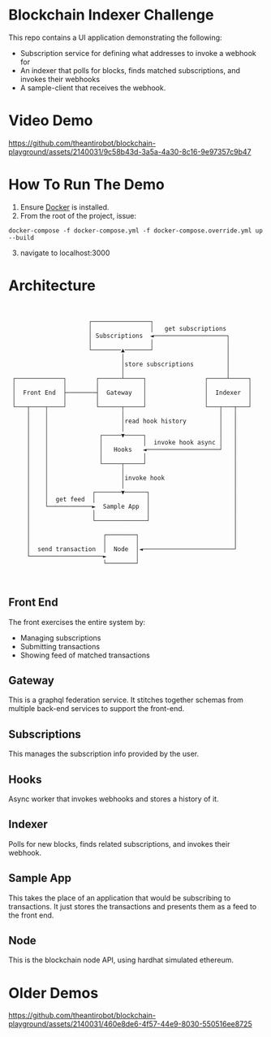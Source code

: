 # Blockchain Indexer Challenge
This repo contains a UI application demonstrating the following:
* Subscription service for defining what addresses to invoke a webhook for
* An indexer that polls for blocks, finds matched subscriptions, and invokes their webhooks
* A sample-client that receives the webhook.

# Video Demo

https://github.com/theantirobot/blockchain-playground/assets/2140031/9c58b43d-3a5a-4a30-8c16-9e97357c9b47

# How To Run The Demo
1. Ensure [Docker](https://docs.docker.com/get-docker/) is installed.
2. From the root of the project, issue:
```
docker-compose -f docker-compose.yml -f docker-compose.override.yml up --build
```
3. navigate to localhost:3000

# Architecture

```
                                                                    
                                                                    
                      ┌────────────────┐                            
                      │                │   get subscriptions        
                      │ Subscriptions  ◄────────────────────┐       
                      │                │                    │       
                      └────────▲───────┘                    │       
                               │                            │       
                               │store subscriptions         │       
                               │                            │       
 ┌─────────────┐        ┌──────┴─────┐                ┌─────┴─────┐ 
 │             │        │            │                │           │ 
 │  Front End  ├────────┤  Gateway   │                │  Indexer  │ 
 │             │        │            │                │           │ 
 └───┬────┬────┘        └──────┬─────┘                └───┬───┬───┘ 
     │    │                    │                          │   │     
     │    │                    │read hook history         │   │     
     │    │                    │                          │   │     
     │    │              ┌─────▼─────┐                    │   │     
     │    │              │           │  invoke hook async │   │     
     │    │              │   Hooks   ◄────────────────────┘   │     
     │    │              │           │                        │     
     │    │              └─────┬─────┘                        │     
     │    │                    │                              │     
     │    │                    │invoke hook                   │     
     │    │                    │                              │     
     │    │            ┌───────▼──────┐                       │     
     │    │  get feed  │              │                       │     
     │    └────────────►  Sample App  │                       │     
     │                 │              │                       │     
     │                 └──────────────┘                       │     
     │                                                        │     
     │                    ┌────────┐                          │     
     │                    │        │                          │     
     │  send transaction  │  Node  │◄─────────────────────────┘     
     └────────────────────►        │                                
                          └────────┘                                
                                                                    
                                                                    
```
## Front End
The front exercises the entire system by:
* Managing subscriptions
* Submitting transactions
* Showing feed of matched transactions

## Gateway
This is a graphql federation service.  It stitches together schemas from multiple back-end services to support the front-end. 

## Subscriptions
This manages the subscription info provided by the user.  

## Hooks
Async worker that invokes webhooks and stores a history of it. 

## Indexer
Polls for new blocks, finds related subscriptions, and invokes their webhook.

## Sample App
This takes the place of an application that would be subscribing to
transactions.  It just stores the transactions and presents them as
a feed to the front end.

## Node
This is the blockchain node API, using hardhat simulated ethereum.


# Older Demos

https://github.com/theantirobot/blockchain-playground/assets/2140031/460e8de6-4f57-44e9-8030-550516ee8725